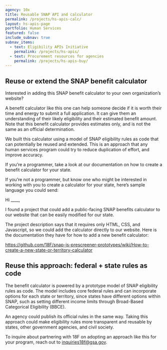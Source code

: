 ```yaml
---
agency: 10x
title: Reusable SNAP API and calculator
permalink: /projects/hs-apis-calc/
layout: hs-apis-page
portfolio: Human Services
featured: false
include_subnav: true
subnav_items:
  - text: Eligibility APIs Initiative
    permalink: /projects/hs-apis/
  - text: Procurement resources for agencies
    permalink: /projects/hs-apis-buy/
---
```


## Reuse or extend the SNAP benefit calculator

Interested in adding this SNAP benefit calculator to your own organization’s website?

A benefit calculator like this one can help someone decide if it is worth their time and energy to submit a full application. It can give them an understanding of their likely eligibility and their estimated benefit amount. Note that this benefit calculator provides estimates only, and is not the same as an official determination.

We built this calculator using a model of SNAP eligibility rules as code that can potentially be reused and extended. This is an approach that any human services program could try to reduce duplication of effort, and improve accuracy.

If you’re a programmer, take a look at our documentation on how to create a benefit calculator for your state.

If you’re not a programmer, but know one who might be interested in working with you to create a calculator for your state, here’s sample language you could send:

<div class="testimonial-blockquote">
Hi ____,

I found a project that could add a public-facing SNAP benefits calculator to our website that can be easily modified for our state.

The project description says that it requires only HTML, CSS, and Javascript, so we could add the calculator directly to our website. Here is the documentation they have for how to add a new benefit calculator:

https://github.com/18F/snap-js-prescreener-prototypes/wiki/How-to-create-a-new-state-or-territory-calculator
</div>

## Reuse this approach: federal + state rules as code

The benefit calculator is powered by a prototype model of SNAP eligibility rules as code. The model includes core federal rules and can incorporate options for each state or territory, since states have different options within SNAP, such as setting different income limits through Broad-Based Categorical Eligibility (BBCE).

An agency could publish its official rules in the same way. Taking this approach could make eligibility rules more transparent and reusable by states, other government agencies, and civil society.

To inquire about partnering with 18F on adopting an approach like this for your program, reach out to inquiries18f@gsa.gov.
